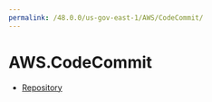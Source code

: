```yaml
---
permalink: /48.0.0/us-gov-east-1/AWS/CodeCommit/
---
```


# AWS.CodeCommit



* [Repository](Repository.md)